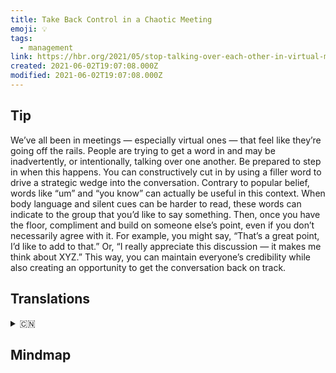 ```yaml
---
title: Take Back Control in a Chaotic Meeting
emoji: 💡
tags:
  - management
link: https://hbr.org/2021/05/stop-talking-over-each-other-in-virtual-meetings?utm_medium=email&utm_source=newsletter_daily&utm_campaign=mtod_notactsubs
created: 2021-06-02T19:07:08.000Z
modified: 2021-06-02T19:07:08.000Z
---
```


## Tip

We’ve all been in meetings — especially virtual ones — that feel like they’re going off the rails. People are trying to get a word in and may be inadvertently, or intentionally, talking over one another. Be prepared to step in when this happens. You can constructively cut in by using a filler word to drive a strategic wedge into the conversation. Contrary to popular belief, words like “um” and “you know” can actually be useful in this context. When body language and silent cues can be harder to read, these words can indicate to the group that you’d like to say something. Then, once you have the floor, compliment and build on someone else’s point, even if you don’t necessarily agree with it. For example, you might say, “That’s a great point, I’d like to add to that.” Or, “I really appreciate this discussion — it makes me think about XYZ.” This way, you can maintain everyone’s credibility while also creating an opportunity to get the conversation back on track.

## Translations

<details>
   <summary>🇨🇳</summary>

</details>

## Mindmap

![]()
